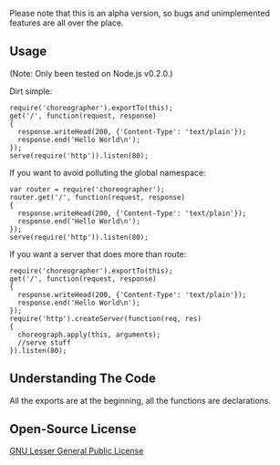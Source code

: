 Please note that this is an alpha version, so bugs and unimplemented features
are all over the place.

Usage
-----

(Note: Only been tested on Node.js v0.2.0.)

Dirt simple:

    require('choreographer').exportTo(this);
    get('/', function(request, response)
    {
      response.writeHead(200, {'Content-Type': 'text/plain'});
      response.end('Hello World\n');
    });
    serve(require('http')).listen(80);

If you want to avoid polluting the global namespace:

    var router = require('choreographer');
    router.get('/', function(request, response)
    {
      response.writeHead(200, {'Content-Type': 'text/plain'});
      response.end('Hello World\n');
    });
    serve(require('http')).listen(80);

If you want a server that does more than route:

    require('choreographer').exportTo(this);
    get('/', function(request, response)
    {
      response.writeHead(200, {'Content-Type': 'text/plain'});
      response.end('Hello World\n');
    });
    require('http').createServer(function(req, res)
    {
      choreograph.apply(this, arguments);
      //serve stuff
    }).listen(80);

Understanding The Code
----------------------

All the exports are at the beginning, all the functions are declarations.

Open-Source License
-------------------

[GNU Lesser General Public License](http://www.gnu.org/licenses/lgpl.html)
